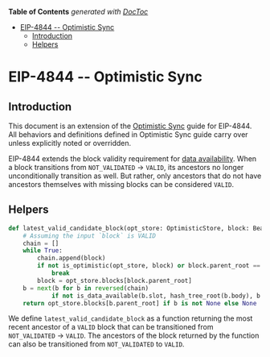 <!-- START doctoc generated TOC please keep comment here to allow auto update -->
<!-- DON'T EDIT THIS SECTION, INSTEAD RE-RUN doctoc TO UPDATE -->
**Table of Contents**  *generated with [DocToc](https://github.com/thlorenz/doctoc)*

- [EIP-4844 -- Optimistic Sync](#eip-4844----optimistic-sync)
  - [Introduction](#introduction)
  - [Helpers](#helpers)

<!-- END doctoc generated TOC please keep comment here to allow auto update -->

# EIP-4844 -- Optimistic Sync

## Introduction

This document is an extension of the [Optimistic Sync](/sync/optimistic.md) guide for EIP-4844.
All behaviors and definitions defined in Optimistic Sync guide carry over unless explicitly noted or overridden.

EIP-4844 extends the block validity requirement for [data availability](./validator.md#is_data_available). When a block transitions from `NOT_VALIDATED` -> `VALID`, its ancestors no longer unconditionally transition as well. But rather, only ancestors that do not have ancestors themselves with missing blocks can be considered `VALID`.

## Helpers

```python
def latest_valid_candidate_block(opt_store: OptimisticStore, block: BeaconBlock) -> BeaconBlock:
    # Assuming the input `block` is VALID
    chain = []
    while True:
        chain.append(block)
        if not is_optimistic(opt_store, block) or block.parent_root == Root():
            break
        block = opt_store.blocks[block.parent_root]
    b = next(b for b in reversed(chain)
            if not is_data_available(b.slot, hash_tree_root(b.body), b.body.blob_kzgs), None)
    return opt_store.blocks[b.parent_root] if b is not None else None
```

We define `latest_valid_candidate_block` as a function returning the most recent ancestor of a `VALID` block that can be transitioned from` NOT_VALIDATED` -> `VALID`. The ancestors of the block returned by the function can also be transitioned from `NOT_VALIDATED` to `VALID`.
